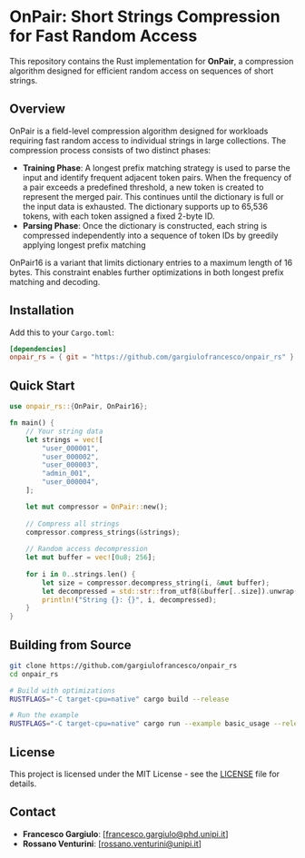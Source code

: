 # OnPair: Short Strings Compression for Fast Random Access

This repository contains the Rust implementation for **OnPair**, a compression algorithm designed for efficient random access on sequences of short strings.

## Overview

OnPair is a field-level compression algorithm designed for workloads requiring fast random access to individual strings in large collections. The compression process consists of two distinct phases:

- **Training Phase**: A longest prefix matching strategy is used to parse the input and identify frequent adjacent token pairs. When the frequency of a pair exceeds a predefined threshold, a new token is created to represent the merged pair. This continues until the dictionary is full or the input data is exhausted. The dictionary supports up to 65,536 tokens, with each token assigned a fixed 2-byte ID.
- **Parsing Phase**: Once the dictionary is constructed, each string is compressed independently into a sequence of token IDs by greedily applying longest prefix matching

OnPair16 is a variant that limits dictionary entries to a maximum length of 16 bytes. This constraint enables further optimizations in both longest prefix matching and decoding.

## Installation

Add this to your `Cargo.toml`:

```toml
[dependencies]
onpair_rs = { git = "https://github.com/gargiulofrancesco/onpair_rs" }
```

## Quick Start

```rust
use onpair_rs::{OnPair, OnPair16};

fn main() {
    // Your string data
    let strings = vec![
        "user_000001",
        "user_000002", 
        "user_000003",
        "admin_001",
        "user_000004",
    ];

    let mut compressor = OnPair::new();
    
    // Compress all strings
    compressor.compress_strings(&strings);
    
    // Random access decompression
    let mut buffer = vec![0u8; 256];
    
    for i in 0..strings.len() {
        let size = compressor.decompress_string(i, &mut buffer);
        let decompressed = std::str::from_utf8(&buffer[..size]).unwrap();
        println!("String {}: {}", i, decompressed);
    }
}
```

## Building from Source

```bash
git clone https://github.com/gargiulofrancesco/onpair_rs
cd onpair_rs

# Build with optimizations
RUSTFLAGS="-C target-cpu=native" cargo build --release

# Run the example
RUSTFLAGS="-C target-cpu=native" cargo run --example basic_usage --release
```

## License

This project is licensed under the MIT License - see the [LICENSE](LICENSE) file for details.

## Contact

- **Francesco Gargiulo**: [francesco.gargiulo@phd.unipi.it]
- **Rossano Venturini**: [rossano.venturini@unipi.it]